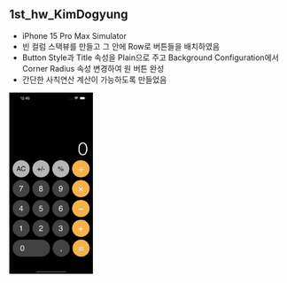 ## 1st_hw_KimDogyung

* iPhone 15 Pro Max Simulator
* 빈 컬럼 스택뷰를 만들고 그 안에 Row로 버튼들을 배치하였음
* Button Style과 Title 속성을 Plain으로 주고 Background Configuration에서 Corner Radius 속성 변경하여 원 버튼 완성
* 간단한 사칙연산 계산이 가능하도록 만들었음

<img src="./images/hw1.png" width="30%" height="30%"/>